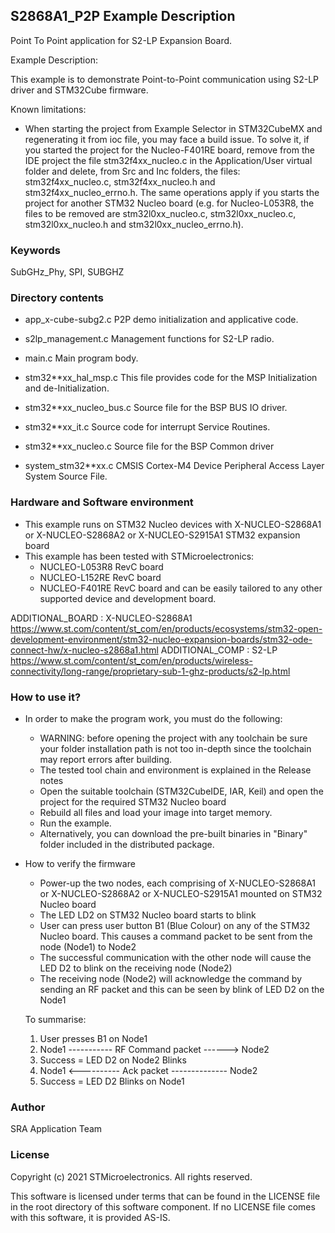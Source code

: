 
## <b>S2868A1_P2P Example Description</b>

Point To Point application for S2-LP Expansion Board.

Example Description:
  
  This example is to demonstrate Point-to-Point communication using S2-LP
  driver and STM32Cube firmware. 

Known limitations:

- When starting the project from Example Selector in STM32CubeMX and regenerating it
  from ioc file, you may face a build issue. To solve it, if you started the project for the
  Nucleo-F401RE board, remove from the IDE project the file stm32f4xx_nucleo.c in the Application/User
  virtual folder and delete, from Src and Inc folders, the files: stm32f4xx_nucleo.c, stm32f4xx_nucleo.h
  and stm32f4xx_nucleo_errno.h.
  The same operations apply if you starts the project for another STM32 Nucleo board (e.g. for
  Nucleo-L053R8, the files to be removed are stm32l0xx_nucleo.c, stm32l0xx_nucleo.c, stm32l0xx_nucleo.h
  and stm32l0xx_nucleo_errno.h).

### <b>Keywords</b>

SubGHz_Phy, SPI, SUBGHZ

### <b>Directory contents</b>

 - app_x-cube-subg2.c     P2P demo initialization and applicative code.
 
 - s2lp_management.c      Management functions for S2-LP radio.
 
 - main.c                 Main program body.
 
 - stm32**xx_hal_msp.c    This file provides code for the MSP Initialization
                          and de-Initialization.
						
 - stm32**xx_nucleo_bus.c Source file for the BSP BUS IO driver.
 
 - stm32**xx_it.c         Source code for interrupt Service Routines.
 
 - stm32**xx_nucleo.c     Source file for the BSP Common driver
 
 - system_stm32**xx.c     CMSIS Cortex-M4 Device Peripheral Access Layer
                          System Source File.

 
### <b>Hardware and Software environment</b>

  - This example runs on STM32 Nucleo devices with X-NUCLEO-S2868A1 or
    X-NUCLEO-S2868A2 or X-NUCLEO-S2915A1 STM32 expansion board
  - This example has been tested with STMicroelectronics:
    - NUCLEO-L053R8 RevC board
    - NUCLEO-L152RE RevC board
    - NUCLEO-F401RE RevC board
    and can be easily tailored to any other supported device and development 
    board.
     

ADDITIONAL_BOARD : X-NUCLEO-S2868A1 https://www.st.com/content/st_com/en/products/ecosystems/stm32-open-development-environment/stm32-nucleo-expansion-boards/stm32-ode-connect-hw/x-nucleo-s2868a1.html
ADDITIONAL_COMP : S2-LP https://www.st.com/content/st_com/en/products/wireless-connectivity/long-range/proprietary-sub-1-ghz-products/s2-lp.html

### <b>How to use it?</b> 

-   In order to make the program work, you must do the following:
    -   WARNING: before opening the project with any toolchain be sure your folder installation path is not too in-depth since the toolchain may report errors after building.
    -   The tested tool chain and environment is explained in the Release notes
    -   Open the suitable toolchain (STM32CubeIDE, IAR, Keil) and open the project for the required STM32 Nucleo board
    -   Rebuild all files and load your image into target memory.
    -   Run the example.
    -   Alternatively, you can download the pre-built binaries in "Binary" folder included in the distributed package.

-   How to verify the firmware
    -   Power-up the two nodes, each comprising of X-NUCLEO-S2868A1 or X-NUCLEO-S2868A2 or X-NUCLEO-S2915A1 mounted on STM32 Nucleo board
    -   The LED LD2 on STM32 Nucleo board starts to blink
    -   User can press user button B1 (Blue Colour) on any of the STM32 Nucleo board. This causes a command packet to be sent from the node (Node1) to Node2
    -   The successful communication with the other node will cause the LED D2 to blink on the receiving node (Node2)
    -   The receiving node (Node2) will acknowledge the command by sending an RF packet and this can be seen by blink of LED D2 on the Node1 
 
    To summarise:
    1)  User presses B1 on Node1
    2)  Node1  ----------- RF Command packet ------>   Node2
    3)  Success = LED D2 on Node2 Blinks
    4)  Node1  <---------- Ack packet --------------   Node2                                                     
    5)  Success = LED D2 Blinks on Node1
  
 
### <b>Author</b>

SRA Application Team

### <b>License</b>

Copyright (c) 2021 STMicroelectronics.
All rights reserved.

This software is licensed under terms that can be found in the LICENSE file
in the root directory of this software component.
If no LICENSE file comes with this software, it is provided AS-IS.

